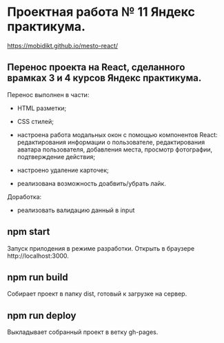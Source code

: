 # Проектная работа № 11 Яндекс практикума.

https://mobidikt.github.io/mesto-react/

## Перенос проекта на React, сделанного врамках 3 и 4 курсов Яндекс практикума.

Перенос выполнен в части:

- HTML разметки;

- CSS стилей;

- настроена работа модальных окон с помощью компонентов React: редактирования информации о пользователе, редактирования аватара пользователя, добавления места, просмотр фотографии, подтверждение действия;

- настроено удаление карточек;

- реализована возможность доабвить/убрать лайк.

Доработка:

- реализовать валидацию данный в input

## npm start

Запуск прилодения в режиме разработки.
Открыть в браузере http://localhost:3000.

## npm run build

Собирает проект в папку dist, готовый к загрузке на сервер.

## npm run deploy

Выкладывает собранный проект в ветку gh-pages.
